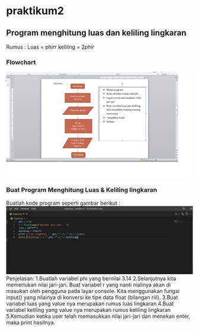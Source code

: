 # praktikum2

## Program menghitung luas dan keliling lingkaran
Rumus :
Luas        = phi*r*r
keliling    = 2*phi*r
### Flowchart
![Gambar 1](ss/flowchart.png)

### Buat Program Menghitung Luas & Keliling lingkaran
Buatlah kode program seperti gambar berikut :
![Gambar 2](ss/1.png)
Penjelasan: 
 1.Buatlah variabel phi yang bernilai 3.14
 2.Selanjutnya kita memerlukan nilai jari-jari. Buat variabel r yang nanti nialinya akan di masukan oleh pengguna pada   layar console. Kita menggunakan fungsi input() yang nilainya di konversi ke tipe data float (bilangan riil).
 3.Buat variabel luas yang value nya merupakan rumus luas lingkaran
 4.Buat variabel keliling yang value nya merupakan rumus keliling lingkaran
 5.Kemudian ketika user telah memasukkan nilai jari-jari dan menekan enter, maka print hasilnya.
